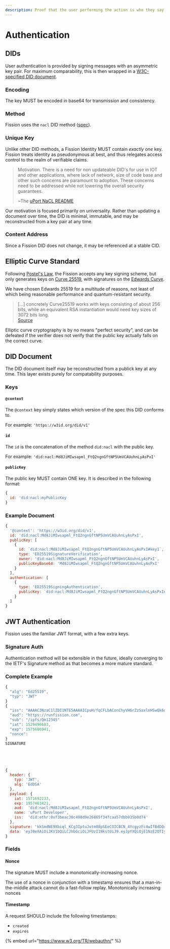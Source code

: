 ```yaml
---
description: Proof that the user performing the action is who they say they are
---
```


# Authentication

## DIDs

User authentication is provided by signing messages with an asymmetric key pair. For maximum comparability, this is then wrapped in a [W3C-specified DID document](https://www.w3.org/TR/did-core/).

### Encoding

The key MUST be encoded in base64 for transmission and consistency.

### Method

Fission uses the `nacl` DID method \([spec](https://github.com/uport-project/nacl-did)\).

### Unique Key

Unlike other DID methods, a Fission Identity MUST contain _exactly one_ key. Fission treats identity as pseudonymous at best, and thus relegates access control to the realm of verifiable claims.

> Motivation. There is a need for non updateable DID's for use in IOT and other applications, where lack of network, size of code base and other such concerns are paramount to adoption. These concerns need to be addressed while not lowering the overall security guarantees.
>
> ~The [uPort NaCL README](https://github.com/uport-project/nacl-did)

Our motivation is focused primarily on universality. Rather than updating a document over time, the DID is minimal, immutable, and may be reconstructed from a key pair at any time.

### Content Address

Since a Fission DID does not change, it may be referenced at a stable CID.

## Elliptic Curve Standard

Following [Postel's Law](https://lawsofux.com/postels-law), the Fission accepts any key signing scheme, but only generates keys on [Curve 25519](https://cr.yp.to/ecdh.html), with signatures on the [Edwards Curve](http://cr.yp.to/newelliptic/newelliptic.html).

We have chosen Edwards 25519 for a multitude of reasons, not least of which being reasonable performance and quantum-resistant security.

> \[...\] concretely Curve25519 works with keys consisting of about 256 bits, while an equivalent RSA instantiation would need key sizes of 3072 bits long.  
> [Source](https://www.esat.kuleuven.be/cosic/elliptic-curves-are-quantum-dead-long-live-elliptic-curves/)

Elliptic curve cryptography is by no means "perfect security", and can be defeated if the verifier does not verify that the public key actually falls on the correct curve.

## DID Document

The DID document itself may be reconstructed from a publick key at any time. This layer exists purely for compatability purposes.

### Keys

#### `@context`

The `@context` key simply states which version of the spec this DID conforms to.

For example: `'https://w3id.org/did/v1'`

#### `id`

The `id` is the concatenation of the method `did:nacl` with the public key.

For example: `'did:nacl:Md8JiMIwsapml_FtQ2ngnGftNP5UmVCAUuhnLyAsPxI'`

#### `publicKey`

The public key MUST contain ONE key. It is described in the following format:

```javascript
{
  id: 'did:nacl:myPublicKey
}
```

### Example Document

```javascript
{
  '@context': 'https://w3id.org/did/v1',
  id: 'did:nacl:Md8JiMIwsapml_FtQ2ngnGftNP5UmVCAUuhnLyAsPxI',
  publicKey: [
    {
      id: `did:nacl:Md8JiMIwsapml_FtQ2ngnGftNP5UmVCAUuhnLyAsPxI#key1`,
      type: 'ED25519SignatureVerification',
      owner: 'did:nacl:Md8JiMIwsapml_FtQ2ngnGftNP5UmVCAUuhnLyAsPxI',
      publicKeyBase64: 'Md8JiMIwsapml_FtQ2ngnGftNP5UmVCAUuhnLyAsPxI'
    }
  ],
  authentication: [
    {
      type: 'ED25519SigningAuthentication',
      publicKey: `did:nacl:Md8JiMIwsapml_FtQ2ngnGftNP5UmVCAUuhnLyAsPxI#key1`
    }
  ]
}
```

## JWT Authentication

Fission uses the familiar JWT format, with a few extra keys.

### Signature Auth

Authentication method will be extensible in the future, ideally converging to the IETF's Signature method as that becomes a more mature standard. 

### Complete Example

```javascript
{
  "alg": "Ed25519",
  "typ": "JWT"
}
{ 
  "iss": "AAAAC3NzaC1lZDI1NTE5AAAAICpuH/fqCFLbAConChyVH6rZzSaxlnHSwQk6qvtPsf5E",
  "aud": "https://runfission.com",
  "sub": "/ipfs/Qm12345"
  "iat": 1529496683,
  "exp": 1575606941,
  "nonce": 
}
SIGNATURE





{
  header: { 
    typ: 'JWT',
    alg: 'EdDSA'
  },
  payload: {
    iat: 1571692233,
    exp: 1957463421,
    aud:  'did:nacl:Md8JiMIwsapml_FtQ2ngnGftNP5UmVCAUuhnLyAsPxI',
    name: 'uPort Developer',
    iss:  'did:ethr:0xf3beac30c498d9e26865f34fcaa57dbb935b0d74'
  },
  signature: 'kkSmdNE9Xbiql_KCg3IptuJotm08pSEeCOICBCN_4YcgyzFc4wIfBdDQcz76eE-z7xUR3IBb6-r-lRfSJcHMiAA',
  data: 'eyJ0eXAiOiJKV1bQiLCJhbGciOiJFUzI1NkstUiJ9.eyJpYXQiOjE1NzE2OTIyMzMsImV4cCI6MTk1NzQ2MzQyMSwiYXVkIjoiZGlkOmV0aHI6MHhmM2JlYWMzMGM0OThkOWUyNjg2NWYzNGZjYWE1N2RiYjkzNWIwZDc0IiwibmFtZSI6InVQb3J0IERldmVsb3BlciIsImlzcyI6ImRpZDpldGhyOjB4ZjNiZWFjMzBjNDk4ZDllMjY4NjVmMzRmY2FhNTdkYmI5MzViMGQ3NCJ9'
}
```

### Fields

#### Nonce

The signature MUST include a monotonically-increasing nonce.

The use of a nonce in conjunction with a timestamp ensures that a man-in-the-middle attack cannot do a fast-follow replay. Monotonically increasing nonces 

#### Timestamp

A request SHOULD include the following timestamps:

* `created`
* `expires`

{% embed url="https://www.w3.org/TR/webauthn/" %}



